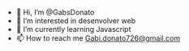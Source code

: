- 👋 Hi, I’m @GabsDonato
- 👀 I’m interested in desenvolver web
- 🌱 I’m currently learning Javascript
- 📫 How to reach me Gabi.donato726@gmail.com

<!---
GabsDonato/GabsDonato is a ✨ special ✨ repository because its `README.md` (this file) appears on your GitHub profile.
You can click the Preview link to take a look at your changes.
--->
